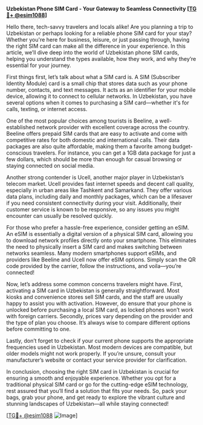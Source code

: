 **Uzbekistan Phone SIM Card - Your Gateway to Seamless Connectivity [[TG💪+ @esim1088](https://t.me/s/esim1088)]**

Hello there, tech-savvy travelers and locals alike! Are you planning a trip to Uzbekistan or perhaps looking for a reliable phone SIM card for your stay? Whether you're here for business, leisure, or just passing through, having the right SIM card can make all the difference in your experience. In this article, we’ll dive deep into the world of Uzbekistan phone SIM cards, helping you understand the types available, how they work, and why they’re essential for your journey.

First things first, let’s talk about what a SIM card is. A SIM (Subscriber Identity Module) card is a small chip that stores data such as your phone number, contacts, and text messages. It acts as an identifier for your mobile device, allowing it to connect to cellular networks. In Uzbekistan, you have several options when it comes to purchasing a SIM card—whether it's for calls, texting, or internet access.

One of the most popular choices among tourists is Beeline, a well-established network provider with excellent coverage across the country. Beeline offers prepaid SIM cards that are easy to activate and come with competitive rates for both domestic and international calls. Their data packages are also quite affordable, making them a favorite among budget-conscious travelers. For instance, you can get a 1GB data package for just a few dollars, which should be more than enough for casual browsing or staying connected on social media.

Another strong contender is Ucell, another major player in Uzbekistan’s telecom market. Ucell provides fast internet speeds and decent call quality, especially in urban areas like Tashkent and Samarkand. They offer various data plans, including daily and monthly packages, which can be a lifesaver if you need consistent connectivity during your visit. Additionally, their customer service is known to be responsive, so any issues you might encounter can usually be resolved quickly.

For those who prefer a hassle-free experience, consider getting an eSIM. An eSIM is essentially a digital version of a physical SIM card, allowing you to download network profiles directly onto your smartphone. This eliminates the need to physically insert a SIM card and makes switching between networks seamless. Many modern smartphones support eSIMs, and providers like Beeline and Ucell now offer eSIM options. Simply scan the QR code provided by the carrier, follow the instructions, and voila—you’re connected!

Now, let’s address some common concerns travelers might have. First, activating a SIM card in Uzbekistan is generally straightforward. Most kiosks and convenience stores sell SIM cards, and the staff are usually happy to assist you with activation. However, do ensure that your phone is unlocked before purchasing a local SIM card, as locked phones won’t work with foreign carriers. Secondly, prices vary depending on the provider and the type of plan you choose. It’s always wise to compare different options before committing to one.

Lastly, don’t forget to check if your current phone supports the appropriate frequencies used in Uzbekistan. Most modern devices are compatible, but older models might not work properly. If you’re unsure, consult your manufacturer’s website or contact your service provider for clarification.

In conclusion, choosing the right SIM card in Uzbekistan is crucial for ensuring a smooth and enjoyable experience. Whether you opt for a traditional physical SIM card or go for the cutting-edge eSIM technology, rest assured that you’ll find a solution that fits your needs. So, pack your bags, grab your phone, and get ready to explore the vibrant culture and stunning landscapes of Uzbekistan—all while staying connected!

[[TG💪+ @esim1088](https://t.me/s/esim1088) ![Image](https://i.postimg.cc/Y0z9fWf4/image.png)]